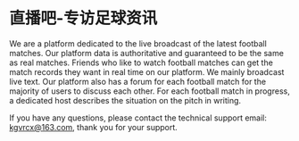 # 直播吧-专访足球资讯

We are a platform dedicated to the live broadcast of the latest football matches. Our platform data is authoritative and guaranteed to be the same as real matches. Friends who like to watch football matches can get the match records they want in real time on our platform. We mainly broadcast live text. Our platform also has a forum for each football match for the majority of users to discuss each other. For each football match in progress, a dedicated host describes the situation on the pitch in writing.

If you have any questions, please contact the technical support email: kgvrcx@163.com, thank you for your support.
